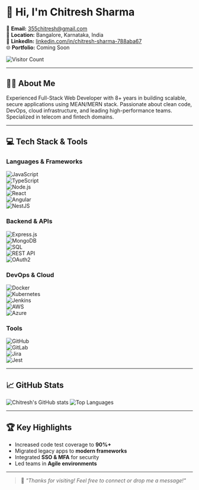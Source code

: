 # 👋 Hi, I'm Chitresh Sharma

📧 **Email:** [355chitresh@gmail.com](mailto:355chitresh@gmail.com)  
📍 **Location:** Bangalore, Karnataka, India  
🔗 **LinkedIn:** [linkedin.com/in/chitresh-sharma-788aba67](https://www.linkedin.com/in/chitresh-sharma-788aba67/)  
🌐 **Portfolio:** Coming Soon

![Visitor Count](https://komarev.com/ghpvc/?username=chitresh14&label=Profile%20Views&color=0e75b6&style=flat)

---

## 🧑‍💼 About Me

Experienced Full-Stack Web Developer with 8+ years in building scalable, secure applications using MEAN/MERN stack. Passionate about clean code, DevOps, cloud infrastructure, and leading high-performance teams. Specialized in telecom and fintech domains.

---

## 💻 Tech Stack & Tools

### Languages & Frameworks  
![JavaScript](https://img.shields.io/badge/-JavaScript-black?style=flat&logo=javascript)  
![TypeScript](https://img.shields.io/badge/-TypeScript-007ACC?style=flat&logo=typescript)  
![Node.js](https://img.shields.io/badge/-Node.js-339933?style=flat&logo=nodedotjs)  
![React](https://img.shields.io/badge/-React-61DAFB?style=flat&logo=react)  
![Angular](https://img.shields.io/badge/-Angular-DD0031?style=flat&logo=angular)  
![NestJS](https://img.shields.io/badge/-NestJS-E0234E?style=flat&logo=nestjs)

### Backend & APIs  
![Express.js](https://img.shields.io/badge/-Express.js-000000?style=flat&logo=express)  
![MongoDB](https://img.shields.io/badge/-MongoDB-47A248?style=flat&logo=mongodb)  
![SQL](https://img.shields.io/badge/-SQL-4479A1?style=flat&logo=mysql)  
![REST API](https://img.shields.io/badge/-REST%20API-lightgrey?style=flat)  
![OAuth2](https://img.shields.io/badge/-OAuth2-important?style=flat)

### DevOps & Cloud  
![Docker](https://img.shields.io/badge/-Docker-2496ED?style=flat&logo=docker)  
![Kubernetes](https://img.shields.io/badge/-Kubernetes-326CE5?style=flat&logo=kubernetes)  
![Jenkins](https://img.shields.io/badge/-Jenkins-D24939?style=flat&logo=jenkins)  
![AWS](https://img.shields.io/badge/-AWS-232F3E?style=flat&logo=amazon-aws)  
![Azure](https://img.shields.io/badge/-Azure-0078D4?style=flat&logo=microsoft-azure)

### Tools  
![GitHub](https://img.shields.io/badge/-GitHub-181717?style=flat&logo=github)  
![GitLab](https://img.shields.io/badge/-GitLab-FC6D26?style=flat&logo=gitlab)  
![Jira](https://img.shields.io/badge/-JIRA-0052CC?style=flat&logo=jira)  
![Jest](https://img.shields.io/badge/-Jest-C21325?style=flat&logo=jest)

---

## 📈 GitHub Stats

![Chitresh's GitHub stats](https://github-readme-stats.vercel.app/api?username=chitresh14&show_icons=true&theme=radical)
![Top Languages](https://github-readme-stats.vercel.app/api/top-langs/?username=chitresh14&layout=compact&theme=radical)

---

## 🏆 Key Highlights

- Increased code test coverage to **90%+**
- Migrated legacy apps to **modern frameworks**
- Integrated **SSO & MFA** for security
- Led teams in **Agile environments**

---

> 💬 *"Thanks for visiting! Feel free to connect or drop me a message!"*
